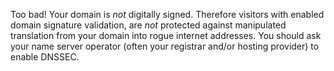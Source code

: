 Too bad! Your domain is *not* digitally signed. Therefore visitors with enabled domain signature validation, are *not* protected against manipulated translation from your domain into rogue internet addresses. You should ask your name server operator (often your registrar and/or hosting provider) to enable DNSSEC.
